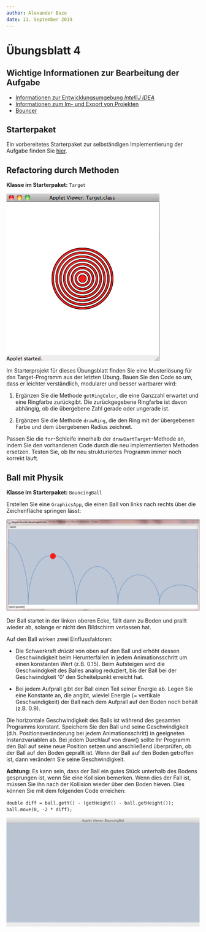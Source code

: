 ```yaml
---
author:	Alexander Bazo
date: 11. September 2019
---
```


# Übungsblatt 4

## Wichtige Informationen zur Bearbeitung der Aufgabe 
 - [Informationen zur Entwicklungsumgebung *IntelliJ IDEA*](https://regensburger-forscher.de/oop/tutorials/Entwicklungsumgebung)
 - [Informationen zum Im- und Export von Projekten](https://regensburger-forscher.de/oop/tutorials/Starterprojekte)
 - [Bouncer](https://regensburger-forscher.de/oop/tutorials/Bouncer/)

## Starterpaket

Ein vorbereitetes Starterpaket zur selbständigen Implementierung der Aufgabe finden Sie [hier](https://github.com/OOP-Regensburg/GraphicsApp-Exercise-04/archive/Starterpaket.zip).

## **Refactoring durch Methoden**

**Klasse im Starterpaket:** `Target`

![](img/04_target.png)

Im Starterprojekt für dieses Übungsblatt finden Sie eine Musterlösung
für das Target-Programm aus der letzten Übung. Bauen Sie den Code so um,
dass er leichter verständlich, modularer und besser wartbarer wird:

1.  Ergänzen Sie die Methode `getRingColor`, die eine Ganzzahl erwartet
    und eine Ringfarbe zurückgibt. Die zurückgegebene Ringfarbe ist
    davon abhängig, ob die übergebene Zahl gerade oder ungerade ist.

2.  Ergänzen Sie die Methode `drawRing`, die den Ring mit der
    übergebenen Farbe und dem übergebenen Radius zeichnet.

Passen Sie die `for`-Schleife innerhalb der `drawDartTarget`-Methode an,
indem Sie den vorhandenen Code durch die neu implementierten Methoden
ersetzen. Testen Sie, ob Ihr neu strukturiertes Programm immer noch
korrekt läuft.

## **Ball mit Physik**

**Klasse im Starterpaket:** `BouncingBall`

Erstellen Sie eine `GraphicsApp`, die einen Ball von links nach rechts
über die Zeichenfläche springen lässt:

![](img/04_bouncingball.png)

Der Ball startet in der linken oberen Ecke, fällt dann zu Boden und
prallt wieder ab, solange er nicht den Bildschirm verlassen hat.

Auf den Ball wirken zwei Einflussfaktoren:

-   Die Schwerkraft *drückt* von oben auf den Ball und erhöht dessen
    Geschwindigkeit beim Herunterfallen in jedem Animationsschritt um
    einen konstanten Wert (z.B. 0.15). Beim Aufsteigen wird die
    Geschwindgkeit des Balles analog reduziert, bis der Ball bei der
    Geschwindgkeit '0' den Scheitelpunkt erreicht hat.

-   Bei jedem Aufprall gibt der Ball einen Teil seiner Energie ab. Legen
    Sie eine Konstante an, die angibt, wieviel Energie (= vertikale
    Geschwindigkeit) der Ball nach dem Aufprall auf den Boden noch
    behält (z.B. 0.9).

Die horizontale Geschwindigkeit des Balls ist während des gesamten
Programms konstant. Speichern Sie den Ball und seine Geschwindigkeit
(d.h. Positionsveränderung bei jedem Animationsschritt) in geeigneten
Instanzvariablen ab. Bei jedem Durchlauf von draw() sollte Ihr Programm
den Ball auf seine neue Position setzen und anschließend überprüfen, ob
der Ball auf den Boden geprallt ist. Wenn der Ball auf den Boden
getroffen ist, dann verändern Sie seine Geschwindigkeit.

**Achtung:** Es kann sein, dass der Ball ein gutes Stück unterhalb des
Bodens gesprungen ist, wenn Sie eine Kollision bemerken. Wenn dies der
Fall ist, müssen Sie ihn nach der Kollision wieder über den Boden
hieven. Dies können Sie mit dem folgenden Code erreichen:

`double diff = ball.getY() - (getHeight() - ball.getHeight());`\
`ball.move(0, -2 * diff);`

![](img/bouncingBall.gif)
